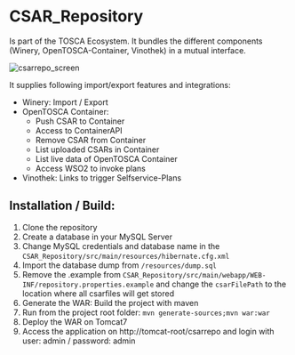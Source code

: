 CSAR_Repository
===============

Is part of the TOSCA Ecosystem. It bundles the different components (Winery, OpenTOSCA-Container, Vinothek) in a mutual interface. 

![csarrepo_screen](https://cloud.githubusercontent.com/assets/5188694/9422897/9a7f6f02-48a9-11e5-98a1-2d09d4705655.png)

It supplies following import/export features and integrations:
* Winery: Import / Export
* OpenTOSCA Container:
  * Push CSAR to Container
  * Access to ContainerAPI
  * Remove CSAR from Container
  * List uploaded CSARs in Container
  * List live data of OpenTOSCA Container
  * Access WSO2 to invoke plans
* Vinothek: Links to trigger Selfservice-Plans

## Installation / Build:

1. Clone the repository
2. Create a database in your MySQL Server
2. Change MySQL credentials and database name in the `CSAR_Repository/src/main/resources/hibernate.cfg.xml` 
3. Import the database dump from `/resources/dump.sql` 
3. Remove the .example from `CSAR_Repository/src/main/webapp/WEB-INF/repository.properties.example` and change the `csarFilePath` to the location where all csarfiles will get stored
3. Generate the WAR: Build the project with maven
  4. Run from the project root folder: `mvn generate-sources;mvn war:war`
  5. Deploy the WAR on Tomcat7
4. Access the application on http://tomcat-root/csarrepo and login with user: admin / password: admin
